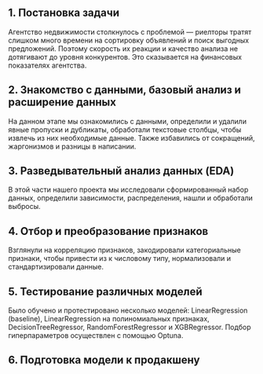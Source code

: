 
## 1. Постановка задачи
Агентство недвижимости столкнулось с проблемой — риелторы тратят слишком много времени на сортировку объявлений и поиск выгодных предложений. Поэтому скорость их реакции и качество анализа не дотягивают до уровня конкурентов. Это сказывается на финансовых показателях агентства.

## 2. Знакомство с данными, базовый анализ и расширение данных
На данном этапе мы ознакомились с данными, определили и удалили явные пропуски и дубликаты, обработали текстовые столбцы, чтобы извлечь из них необходимые данные. Также избавились от сокращений, жаргонизмов и разницы в написании.


## 3. Разведывательный анализ данных (EDA)
В этой части нашего проекта мы исследовали сформированный набор данных, определили зависимости, распределения, нашли и обработали выбросы.

## 4. Отбор и преобразование признаков  
Взглянули на корреляцию признаков, закодировали категориальные признаки, чтобы привести из к числовому типу, нормализовали и стандартизировали данные.

## 5. Тестирование различных моделей
Было обучено и протестировано несколько моделей: LinearRegression (baseline), LinearRegression на полиномиальных признаках, DecisionTreeRegressor, RandomForestRegressor и XGBRegressor. Подбор гиперпараметров осуществлен с помощью Optuna.


## 6. Подготовка модели к продакшену
